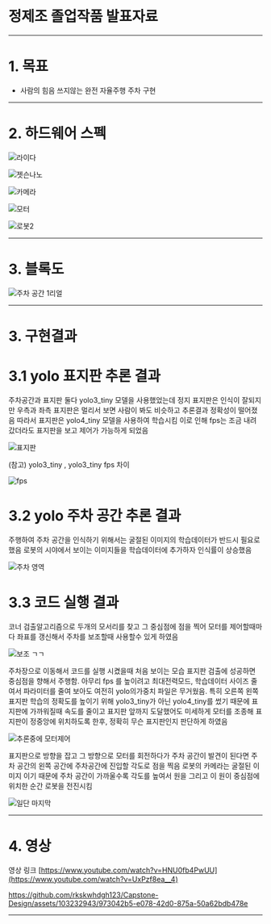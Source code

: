 
# 정제조 졸업작품 발표자료
---
# 1. 목표
   
- 사람의 힘음 쓰지않는 완전 자율주행 주차 구현

---

# 2. 하드웨어 스펙



![라이다](https://github.com/rkskwhdgh123/Capstone-Design/assets/103232943/17cec540-733f-42bb-9644-777c558631d0)


![젯슨나노](https://github.com/rkskwhdgh123/Capstone-Design/assets/103232943/7e5f32b2-6e00-406f-82c1-218a46cada32)


![카메라](https://github.com/rkskwhdgh123/Capstone-Design/assets/103232943/4e910fdf-d90a-4158-964f-ef67d1579447)


![모터](https://github.com/rkskwhdgh123/Capstone-Design/assets/103232943/c3478cad-337d-4889-b01c-fd41a2ef4474)



![로봇2](https://github.com/rkskwhdgh123/Capstone-Design/assets/103232943/ce549236-da47-495b-971e-38628a738e1a)




---


# 3. 블록도


![주차 공간 1리얼](https://github.com/rkskwhdgh123/Capstone-Design/assets/103232943/eb498cdf-6932-445a-ad3b-963c34a6d493)



---

# 3. 구현결과

# 3.1 yolo 표지판 추론 결과

주차공간과 표지판 둘다 yolo3_tiny 모델을 사용했었는데
정지 표지판은 인식이 잘되지만 우측과 좌측 표지판은 멀리서 보면 사람이 봐도 비슷하고 추론결과 정확성이 떨어졌음 
따라서 표지판은 yolo4_tiny 모델을 사용하여 학습시킴 이로 인해 fps는 조금 내려갔더라도 표지판을 보고 제어가 가능하게 되었음

![표지판](https://github.com/rkskwhdgh123/Capstone-Design/assets/103232943/dc010b4f-058a-44ba-b791-cb0e80b5958c)




(참고) yolo3_tiny , yolo3_tiny fps 차이



![fps](https://github.com/rkskwhdgh123/Capstone-Design/assets/103232943/6b705b66-ac1f-4c39-a3fa-78118bc40af1)






# 3.2 yolo 주차 공간 추론 결과


주행하여 주차 공간을 인식하기 위해서는 굴절된 이미지의 학습데이터가 반드시 필요로 했음
로봇의 시야에서 보이는 이미지들을 학습데이터에 추가하자 인식률이 상승했음

![주차 영역](https://github.com/rkskwhdgh123/Capstone-Design/assets/103232943/dce2e3f0-a89d-409e-bbdf-174e83149449)

# 3.3 코드 실행 결과

코너 검출알고리즘으로 두개의 모서리를 찾고 그 중심점에 점을 찍어 모터를 제어할때마다 좌표를 갱신해서 주차를 보조할때 사용할수 있게 하였음

![보조 ㄱㄱ](https://github.com/rkskwhdgh123/Capstone-Design/assets/103232943/aa7f1b11-0e10-4bd2-9d47-e2310ba33d4d)

주차장으로 이동해서 코드를 실행 시켰을때 처음 보이는 모습
표지판 검출에 성공하면 중심점을 향해서 주행함.
아무리 fps 를 높이려고 최대전력모드, 학습데이터 사이즈 줄여서 파라미터를 줄여 보아도 여전히
yolo의가중치 파일은 무거웠음. 특히 오른쪽 왼쪽 표지판 학습의 정확도를 높이기 위해 yolo3_tiny가 아닌 yolo4_tiny를 썼기 때문에
표지판에 가까워질때 속도를 줄이고 표지판 앞까지 도달했어도 미세하게 모터를 조종해 표지판이 정중앙에 위치하도록 한후, 정확히 무슨 표지판인지
판단하게 하였음

![추론중에 모터제어](https://github.com/rkskwhdgh123/Capstone-Design/assets/103232943/8c1f6ad4-b8f6-4217-9753-7a34fbc409f3)


표지판으로 방향을 잡고 그 방향으로 모터를 회전하다가 주차 공간이 발견이 된다면
주차 공간의 왼쪽 공간에 주차공간에 진입할 각도로 점을 찍음
로봇의 카메라는 굴절된 이미지 이기 때문에 주차 공간이 가까울수록 각도를 높여서 원을 그리고
이 원이 중심점에 위치한 순간 로봇을 전진시킴

![일단 마지막](https://github.com/rkskwhdgh123/Capstone-Design/assets/103232943/89e55bf3-2b65-4b99-a916-e2304cb059fd)




---

# 4. 영상


영상 링크 [https://www.youtube.com/watch?v=HNU0fb4PwUU](https://www.youtube.com/watch?v=UxPzf8ea__4)



https://github.com/rkskwhdgh123/Capstone-Design/assets/103232943/973042b5-e078-42d0-875a-50a62bdb478e






---
